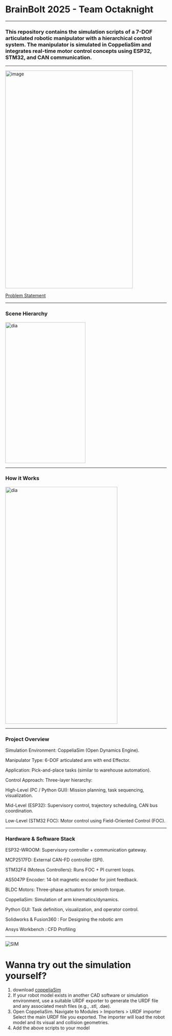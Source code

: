 # BrainBolt 2025 - Team Octaknight 
---
### This repository contains the simulation scripts of a 7-DOF articulated robotic manipulator with a hierarchical control system. The manipulator is simulated in CoppeliaSim and integrates real-time motor control concepts using ESP32, STM32, and CAN communication.
---
<img width="398" height="680" alt="image" src="https://github.com/user-attachments/assets/7c1e1d58-faf7-4554-926f-f5826269fef5" />

[Problem Statement](https://docs.google.com/document/d/1ikyRfr73T85nkyvhSJF4lqb2LKwG94twzKPiM_E-dpo/edit?tab=t.0)

---

### Scene Hierarchy
<img width="250" height="440" alt="dia" src="https://github.com/user-attachments/assets/087cfeb7-4c3d-41d2-a8d6-0591312f1f74"/>

---

### How it Works
<img width="350" height="740" alt="dia" src="https://github.com/user-attachments/assets/7079c657-6a98-4fdd-8312-cbd51df8eba9" />

---

### Project Overview

Simulation Environment: CoppeliaSim (Open Dynamics Engine).

Manipulator Type: 6-DOF articulated arm with end Effector.

Application: Pick-and-place tasks (similar to warehouse automation).

Control Approach: Three-layer hierarchy:

High-Level (PC / Python GUI): Mission planning, task sequencing, visualization.

Mid-Level (ESP32): Supervisory control, trajectory scheduling, CAN bus coordination.

Low-Level (STM32 FOC): Motor control using Field-Oriented Control (FOC).

---

### Hardware & Software Stack

ESP32-WROOM: Supervisory controller + communication gateway.

MCP2517FD: External CAN-FD controller (SPI).

STM32F4 (Moteus Controllers): Runs FOC + PI current loops.

AS5047P Encoder: 14-bit magnetic encoder for joint feedback.

BLDC Motors: Three-phase actuators for smooth torque.

CoppeliaSim: Simulation of arm kinematics/dynamics.

Python GUI: Task definition, visualization, and operator control.

Solidworks & Fusion360 : For Designing the robotic arm

Ansys Workbench : CFD Profiling 

---

![SIM](https://github.com/user-attachments/assets/23fbbbcf-73d2-4adf-98b3-50eba53e8c1e)


# Wanna try out the simulation yourself? 

1. download [coppeliaSim](https://www.coppeliarobotics.com/)
2. If your robot model exists in another CAD software or simulation environment,
 use a suitable URDF exporter to generate the URDF file and any associated mesh files (e.g., .stl, .dae).
3. Open CoppeliaSim.
Navigate to Modules > Importers > URDF importer
Select the main URDF file you exported. The importer will load the robot model and its visual and collision geometries.
4. Add the above scripts to your model






